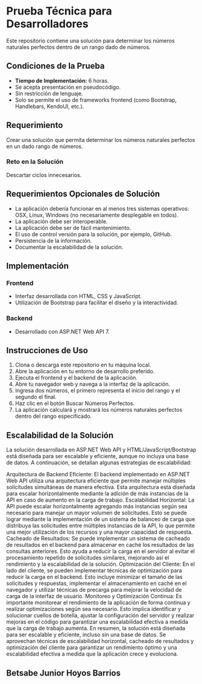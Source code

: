 # Prueba Técnica para Desarrolladores

Este repositorio contiene una solución para determinar los números naturales perfectos dentro de un rango dado de números.

## Condiciones de la Prueba

- **Tiempo de Implementación:** 6 horas.
- Se acepta presentación en pseudocódigo.
- Sin restricción de lenguaje.
- Solo se permite el uso de frameworks frontend (como Bootstrap, Handlebars, KendoUI, etc.).

## Requerimiento

Crear una solución que permita determinar los números naturales perfectos en un dado rango de números.

### Reto en la Solución

Descartar ciclos innecesarios.

## Requerimientos Opcionales de Solución

- La aplicación debería funcionar en al menos tres sistemas operativos: OSX, Linux, Windows (no necesariamente desplegable en todos).
- La aplicación debe ser interoperable.
- La aplicación debe ser de fácil mantenimiento.
- El uso de control versión para la solución, por ejemplo, GitHub.
- Persistencia de la información.
- Documentar la escalabilidad de la solución.

## Implementación

### Frontend

- Interfaz desarrollada con HTML, CSS y JavaScript.
- Utilización de Bootstrap para facilitar el diseño y la interactividad.

### Backend

- Desarrollado con ASP.NET Web API 7.

## Instrucciones de Uso

1. Clona o descarga este repositorio en tu máquina local.
2. Abre la aplicación en tu entorno de desarrollo preferido.
3. Ejecuta el frontend y el backend de la aplicación.
4. Abre tu navegador web y navega a la interfaz de la aplicación.
5. Ingresa dos números, el primero representa el inicio del rango y el segundo el final.
6. Haz clic en el botón  Buscar Números Perfectos.
7. La aplicación calculará y mostrará los números naturales perfectos dentro del rango especificado.

## Escalabilidad de la Solución

La solución desarrollada en ASP.NET Web API y HTML/JavaScript/Bootstrap está diseñada para ser escalable y eficiente, aunque no incluya una base de datos. A continuación, se detallan algunas estrategias de escalabilidad:

Arquitectura de Backend Eficiente: El backend implementado en ASP.NET Web API utiliza una arquitectura eficiente que permite manejar múltiples solicitudes simultáneas de manera efectiva. Esta arquitectura está diseñada para escalar horizontalmente mediante la adición de más instancias de la API en caso de aumento en la carga de trabajo.
Escalabilidad Horizontal: La API puede escalar horizontalmente agregando más instancias según sea necesario para manejar un mayor volumen de solicitudes. Esto se puede lograr mediante la implementación de un sistema de balanceo de carga que distribuya las solicitudes entre múltiples instancias de la API, lo que permite una mejor utilización de los recursos y una mayor capacidad de respuesta.
Cacheado de Resultados: Se puede implementar un sistema de cacheado de resultados en el backend para almacenar en caché los resultados de las consultas anteriores. Esto ayuda a reducir la carga en el servidor al evitar el procesamiento repetido de solicitudes similares, mejorando así el rendimiento y la escalabilidad de la solución.
Optimización del Cliente: En el lado del cliente, se pueden implementar técnicas de optimización para reducir la carga en el backend. Esto incluye minimizar el tamaño de las solicitudes y respuestas, implementar el almacenamiento en caché en el navegador y utilizar técnicas de precarga para mejorar la velocidad de carga de la interfaz de usuario.
Monitoreo y Optimización Continua: Es importante monitorear el rendimiento de la aplicación de forma continua y realizar optimizaciones según sea necesario. Esto implica identificar y solucionar cuellos de botella, ajustar la configuración del servidor y realizar mejoras en el código para garantizar una escalabilidad efectiva a medida que la carga de trabajo aumenta.
En resumen, la solución está diseñada para ser escalable y eficiente, incluso sin una base de datos. Se aprovechan técnicas de escalabilidad horizontal, cacheado de resultados y optimización del cliente para garantizar un rendimiento óptimo y una escalabilidad efectiva a medida que la aplicación crece y evoluciona.

## Betsabe Junior Hoyos Barrios

